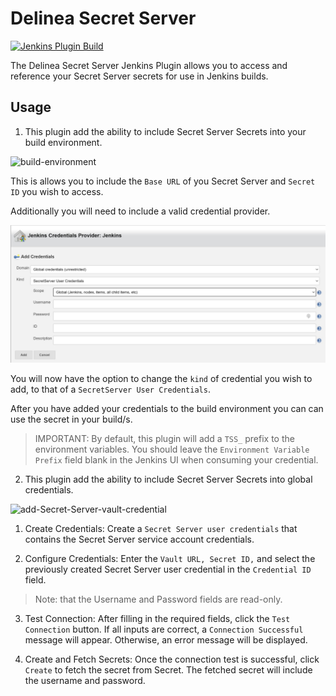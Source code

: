# Delinea Secret Server

[![Jenkins Plugin Build](https://github.com/jenkinsci/delinea-secret-server-plugin/actions/workflows/package.yml/badge.svg)](https://github.com/jenkinsci/delinea-secret-server-plugin/actions/workflows/package.yml)

The Delinea Secret Server Jenkins Plugin allows you to access and reference your Secret Server secrets for use in Jenkins builds.

## Usage

1. This plugin add the ability to include Secret Server Secrets into your build environment.

![build-environment](images/jenkins-build-environment.JPG)

This is allows you to include the `Base URL` of you Secret Server and `Secret ID` you wish to access.

Additionally you will need to include a valid credential provider.

![add-credential](images/jenkins-credential-provider.jpg)

You will now have the option to change the `kind` of credential you wish to add, to that of a `SecretServer User Credentials`.

After you have added your credentials to the build environment you can can use the secret in your build/s.

> IMPORTANT: By default, this plugin will add a `TSS_` prefix to the environment variables. You should leave the `Environment Variable Prefix` field blank in the Jenkins UI when consuming your credential.


2. This plugin add the ability to include Secret Server Secrets into global credentials.

![add-Secret-Server-vault-credential](images/jenkins-vault-provider.jpg)

1. Create Credentials: 
Create a `Secret Server user credentials` that contains the Secret Server service account credentials.

2. Configure Credentials: 
Enter the `Vault URL, Secret ID,` and select the previously created Secret Server user credential in the `Credential ID` field.
> Note: that the Username and Password fields are read-only.

3. Test Connection: 
After filling in the required fields, click the `Test Connection` button.
If all inputs are correct, a `Connection Successful` message will appear. Otherwise, an error message will be displayed.

4. Create and Fetch Secrets: 
Once the connection test is successful, click `Create` to fetch the secret from Secret.
The fetched secret will include the username and password.

